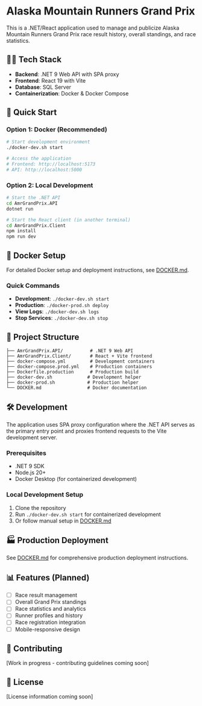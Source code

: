 # Alaska Mountain Runners Grand Prix

This is a .NET/React application used to manage and publicize Alaska Mountain Runners Grand Prix race result history, overall standings, and race statistics.

## 🏃‍♂️ Tech Stack

- **Backend**: .NET 9 Web API with SPA proxy
- **Frontend**: React 19 with Vite
- **Database**: SQL Server
- **Containerization**: Docker & Docker Compose

## 🚀 Quick Start

### Option 1: Docker (Recommended)
```bash
# Start development environment
./docker-dev.sh start

# Access the application
# Frontend: http://localhost:5173
# API: http://localhost:5000
```

### Option 2: Local Development
```bash
# Start the .NET API
cd AmrGrandPrix.API
dotnet run

# Start the React client (in another terminal)
cd AmrGrandPrix.Client
npm install
npm run dev
```

## 🐳 Docker Setup

For detailed Docker setup and deployment instructions, see [DOCKER.md](DOCKER.md).

### Quick Commands
- **Development**: `./docker-dev.sh start`
- **Production**: `./docker-prod.sh deploy`
- **View Logs**: `./docker-dev.sh logs`
- **Stop Services**: `./docker-dev.sh stop`

## 📁 Project Structure

```
├── AmrGrandPrix.API/          # .NET 9 Web API
├── AmrGrandPrix.Client/       # React + Vite frontend
├── docker-compose.yml         # Development containers
├── docker-compose.prod.yml    # Production containers
├── Dockerfile.production      # Production build
├── docker-dev.sh             # Development helper
├── docker-prod.sh            # Production helper
└── DOCKER.md                 # Docker documentation
```

## 🛠️ Development

The application uses SPA proxy configuration where the .NET API serves as the primary entry point and proxies frontend requests to the Vite development server.

### Prerequisites
- .NET 9 SDK
- Node.js 20+
- Docker Desktop (for containerized development)

### Local Development Setup
1. Clone the repository
2. Run `./docker-dev.sh start` for containerized development
3. Or follow manual setup in [DOCKER.md](DOCKER.md)

## 🏭 Production Deployment

See [DOCKER.md](DOCKER.md) for comprehensive production deployment instructions.

## 📊 Features (Planned)

- [ ] Race result management
- [ ] Overall Grand Prix standings
- [ ] Race statistics and analytics
- [ ] Runner profiles and history
- [ ] Race registration integration
- [ ] Mobile-responsive design

## 🤝 Contributing

[Work in progress - contributing guidelines coming soon]

## 📄 License

[License information coming soon]
